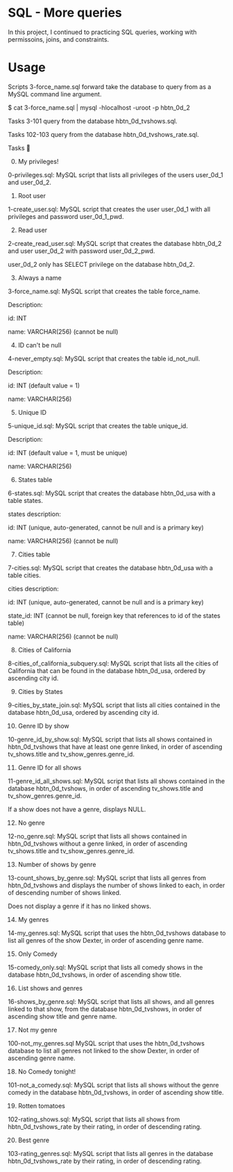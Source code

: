 # SQL - More queries

In this project, I continued to practicing SQL queries, working with permissoins, joins, and constraints.



# Usage

Scripts 3-force_name.sql forward take the database to query from as a MySQL command line argument.

$ cat 3-force_name.sql | mysql -hlocalhost -uroot -p hbtn_0d_2

Tasks 3-101 query from the database hbtn_0d_tvshows.sql.

Tasks 102-103 query from the database hbtn_0d_tvshows_rate.sql.

Tasks 📃

0. My privileges!



0-privileges.sql: MySQL script that lists all privileges of the users user_0d_1 and user_0d_2.

1. Root user



1-create_user.sql: MySQL script that creates the user user_0d_1 with all privileges and password user_0d_1_pwd.

2. Read user



2-create_read_user.sql: MySQL script that creates the database hbtn_0d_2 and user user_0d_2 with password user_0d_2_pwd.

user_0d_2 only has SELECT privilege on the database hbtn_0d_2.

3. Always a name



3-force_name.sql: MySQL script that creates the table force_name.

Description:

id: INT

name: VARCHAR(256) (cannot be null)

4. ID can't be null



4-never_empty.sql: MySQL script that creates the table id_not_null.

Description:

id: INT (default value = 1)

name: VARCHAR(256)

5. Unique ID



5-unique_id.sql: MySQL script that creates the table unique_id.

Description:

id: INT (default value = 1, must be unique)

name: VARCHAR(256)

6. States table



6-states.sql: MySQL script that creates the database hbtn_0d_usa with a table states.

states description:

id: INT (unique, auto-generated, cannot be null and is a primary key)

name: VARCHAR(256) (cannot be null)

7. Cities table



7-cities.sql: MySQL script that creates the database hbtn_0d_usa with a table cities.

cities description:

id: INT (unique, auto-generated, cannot be null and is a primary key)

state_id: INT (cannot be null, foreign key that references to id of the states table)

name: VARCHAR(256) (cannot be null)

8. Cities of California



8-cities_of_california_subquery.sql: MySQL script that lists all the cities of California that can be found in the database hbtn_0d_usa, ordered by ascending city id.

9. Cities by States



9-cities_by_state_join.sql: MySQL script that lists all cities contained in the database hbtn_0d_usa, ordered by ascending city id.

10. Genre ID by show



10-genre_id_by_show.sql: MySQL script that lists all shows contained in hbtn_0d_tvshows that have at least one genre linked, in order of ascending tv_shows.title and tv_show_genres.genre_id.

11. Genre ID for all shows



11-genre_id_all_shows.sql: MySQL script that lists all shows contained in the database hbtn_0d_tvshows, in order of ascending tv_shows.title and tv_show_genres.genre_id.

If a show does not have a genre, displays NULL.

12. No genre



12-no_genre.sql: MySQL script that lists all shows contained in hbtn_0d_tvshows without a genre linked, in order of ascending tv_shows.title and tv_show_genres.genre_id.

13. Number of shows by genre



13-count_shows_by_genre.sql: MySQL script that lists all genres from hbtn_0d_tvshows and displays the number of shows linked to each, in order of descending number of shows linked.

Does not display a genre if it has no linked shows.

14. My genres



14-my_genres.sql: MySQL script that uses the hbtn_0d_tvshows database to list all genres of the show Dexter, in order of ascending genre name.

15. Only Comedy



15-comedy_only.sql: MySQL script that lists all comedy shows in the database hbtn_0d_tvshows, in order of ascending show title.

16. List shows and genres



16-shows_by_genre.sql: MySQL script that lists all shows, and all genres linked to that show, from the database hbtn_0d_tvshows, in order of ascending show title and genre name.

17. Not my genre



100-not_my_genres.sql MySQL script that uses the hbtn_0d_tvshows database to list all genres not linked to the show Dexter, in order of ascending genre name.

18. No Comedy tonight!



101-not_a_comedy.sql: MySQL script that lists all shows without the genre comedy in the database hbtn_0d_tvshows, in order of ascending show title.

19. Rotten tomatoes



102-rating_shows.sql: MySQL script that lists all shows from hbtn_0d_tvshows_rate by their rating, in order of descending rating.

20. Best genre



103-rating_genres.sql: MySQL script that lists all genres in the database hbtn_0d_tvshows_rate by their rating, in order of descending rating.
